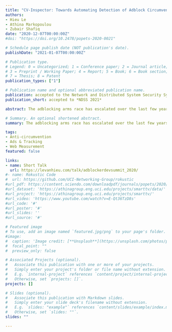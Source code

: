 ```yaml
---
title: "CV-Inspector: Towards Automating Detection of Adblock Circumvention"
authors:
- Hieu Le
- Athina Markopoulou
- Zubair Shafiq
date: "2020-12-07T00:00:00Z"
#doi: "https://doi.org/10.2478/popets-2020-0021"

# Schedule page publish date (NOT publication's date).
publishDate: "2021-01-07T00:00:00Z"

# Publication type.
# Legend: 0 = Uncategorized; 1 = Conference paper; 2 = Journal article;
# 3 = Preprint / Working Paper; 4 = Report; 5 = Book; 6 = Book section;
# 7 = Thesis; 8 = Patent
publication_types: ["1"]

# Publication name and optional abbreviated publication name.
publication: accepted to the Network and Distributed System Security Symposium (NDSS 2021)
publication_short: accepted to *NDSS 2021*

abstract: The adblocking arms race has escalated over the last few years. An entire new ecosystem of circumvention (CV) services has recently emerged that aims to bypass adblockers by obfuscating site content, making it difficult for adblocking filter lists to distinguish between ads and functional content. In this paper, we investigate recent anti-circumvention (anti-CV) efforts by the adblocking community that leverage custom filter lists. In particular, we analyze the anti-circumvention filter list (ACVL}, which supports advanced filter rules with enriched syntax and capabilities designed specifically to counter circumvention. We show that keeping ACVL rules up-to-date requires significant effort by expert list curators, who need to continuously monitor sites known to employ CV services and to discover new such sites in the wild; both tasks require considerable manual effort. To help automate and scale ACVL curation, we develop CV-Inspector, a machine learning approach for automatically detecting whether a site employs successful circumvention using differential execution analysis. We show that CV-Inspector achieves an F1-score 0.89 when detecting sites that successfully circumvent adblockers, and 0.94 for sites that do not. We apply CV-Inspector to discover sites that employ CV in the wild on top-20K sites. We also apply CV-Inspector to a list of sites that are known to utilize CV, and which are continuously monitored by ACVL authors, who counter CV by updating filter rules. In the latter case, we demonstrate that CV-Inspector reduces human labeling effort by 98%, which removes a major bottleneck for ACVL authors. Our work is the first large-scale study of the state of the circumvention arms race, and makes an important step towards automating anti-CV efforts.

# Summary. An optional shortened abstract.
summary: The adblocking arms race has escalated over the last few years. An entire new ecosystem of circumvention (CV) services has recently emerged that aims to bypass adblockers by obfuscating site content, making it difficult for adblocking filter lists to distinguish between ads and functional content. In this paper, we investigate recent anti-circumvention (anti-CV) efforts by the adblocking community that leverage custom filter lists. To help automate and scale ACVL curation, we develop CV-Inspector, a machine learning approach for automatically detecting whether a site employs successful circumvention using differential execution analysis.

tags:
- Anti-circumvention
- Ads & Tracking
- Web Measurement
featured: false

links:
- name: Short Talk
  url: https://levanhieu.com/talk/adblockerdevsummit_2020/
#- name: Rokustic Code
#  url: https://github.com/UCI-Networking-Group/rokustic
#url_pdf: https://content.sciendo.com/downloadpdf/journals/popets/2020/2/article-p129.xml
#url_dataset: 'https://athinagroup.eng.uci.edu/projects/smarttv/data/'
#url_project: 'https://athinagroup.eng.uci.edu/projects/smarttv/'
#url_video: 'https://www.youtube.com/watch?v=E-Qt36TzD8s'
#url_code: '#'
#url_poster: '#'
#url_slides: ''
#url_source: '#'

# Featured image
# To use, add an image named `featured.jpg/png` to your page's folder. 
#image:
#  caption: 'Image credit: [**Unsplash**](https://unsplash.com/photos/pLCdAaMFLTE)'
#  focal_point: ""
#  preview_only: false

# Associated Projects (optional).
#   Associate this publication with one or more of your projects.
#   Simply enter your project's folder or file name without extension.
#   E.g. `internal-project` references `content/project/internal-project/index.md`.
#   Otherwise, set `projects: []`.
projects: []

# Slides (optional).
#   Associate this publication with Markdown slides.
#   Simply enter your slide deck's filename without extension.
#   E.g. `slides: "example"` references `content/slides/example/index.md`.
#   Otherwise, set `slides: ""`.
slides: ""

---
```


